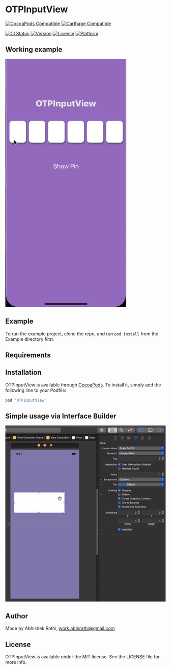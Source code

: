 # OTPInputView

[![CocoaPods Compatible](https://img.shields.io/cocoapods/v/VKPinCodeView.svg)](https://img.shields.io/cocoapods/v/VKPinCodeView.svg)
[![Carthage Compatible](https://img.shields.io/badge/Carthage-compatible-4BC51D.svg?style=flat)](https://github.com/Carthage/Carthage)

[![CI Status](https://img.shields.io/travis/abhishek-001/OTPInputView.svg?style=flat)](https://travis-ci.org/abhishek-001/OTPInputView)
[![Version](https://img.shields.io/cocoapods/v/OTPInputView.svg?style=flat)](https://cocoapods.org/pods/OTPInputView)
[![License](https://img.shields.io/cocoapods/l/OTPInputView.svg?style=flat)](https://cocoapods.org/pods/OTPInputView)
[![Platform](https://img.shields.io/cocoapods/p/OTPInputView.svg?style=flat)](https://cocoapods.org/pods/OTPInputView)

## Working example 

![](Images/OTPInputView-working.gif)

## Example
To run the example project, clone the repo, and run `pod install` from the Example directory first.

## Requirements

## Installation

OTPInputView is available through [CocoaPods](https://cocoapods.org). To install
it, simply add the following line to your Podfile:

```ruby
pod 'OTPInputView'
```

## Simple usage via Interface Builder

![](Images/OTPInputView-usage.gif)

## Author

Made by Abhishek Rathi, work.abhirathi@gmail.com

## License

OTPInputView is available under the MIT license. See the LICENSE file for more info.
